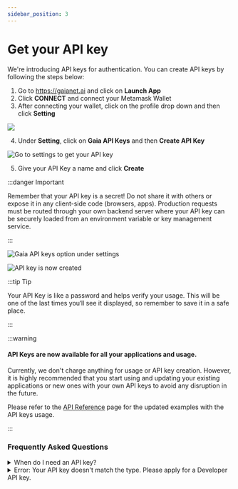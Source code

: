```yaml
---
sidebar_position: 3
---
```


# Get your API key

We're introducing API keys for authentication. You can create API keys by following the steps below:

1. Go to https://gaianet.ai and click on **Launch App**
2. Click **CONNECT** and connect your Metamask Wallet
3. After connecting your wallet, click on the profile drop down and then click **Setting**
   
![](/img/docs/settings-for-api.png)

4. Under **Setting**, click on **Gaia API Keys** and then **Create API Key**
   
![Go to settings to get your API key](/img/docs/settings-for-api-keys.png)

5. Give your API Key a name and click **Create**

:::danger Important

Remember that your API key is a secret! Do not share it with others or expose it in any client-side code (browsers, apps). Production requests must be routed through your own backend server where your API key can be securely loaded from an environment variable or key management service.

:::

![Gaia API keys option under settings](/img/docs/create-api-key.png)

![API key is now created](/img/docs/api-key-created.png)

:::tip Tip

Your API Key is like a password and helps verify your usage. This will be one of the last times you‘ll see it displayed, so remember to save it in a safe place.

:::

:::warning

#### API Keys are now available for all your applications and usage.

Currently, we don't charge anything for usage or API key creation. However, it is highly recommended that you start using and updating your existing applications or new ones with your own API keys to avoid any disruption in the future.

Please refer to the [API Reference](../../getting-started/api-reference.md) page for the updated examples with the API keys usage.

:::

### Frequently Asked Questions

<details>
  <summary>When do I need an API key?</summary>

  There are two types of API Keys that you'll need to interact with Gaia Nodes & Gaia Domains. 
  - API Key for [Public Gaia Domains](../../nodes/nodes.md) (these are maintained by Gaia)
  - API Key for Domains on the network

  An API Key is required for all requests to the Gaia Node's OpenAI compatible endpoints.

</details>

<details>
  <summary>Error: Your API key doesn't match the type. Please apply for a Developer API key.</summary>

  To interact with the public [Gaia Domains](../../nodes/nodes.md), you'll need to apply for a Developer API key with Free Developer Credits. Apply for Developer Free Trial by clicking on the image as shown below:

  ![Free Developer Credits on Gaia](/img/docs/developer-free-trial.png)

  :::info

  All API keys created through an account that has been approved for free developer credits cannot be used to interact with other Gaia Domains on the network. Create a different account to interact with the Gaia Domains on the network (other than the public nodes maintained by Gaia)

  :::

</details>